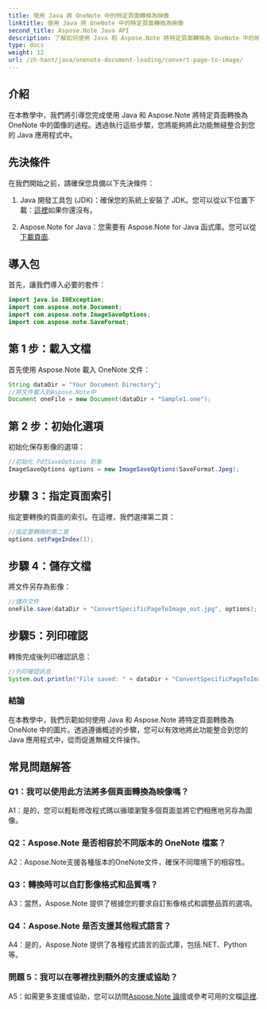 ```yaml
---
title: 使用 Java 將 OneNote 中的特定頁面轉換為映像
linktitle: 使用 Java 將 OneNote 中的特定頁面轉換為映像
second_title: Aspose.Note Java API
description: 了解如何使用 Java 和 Aspose.Note 將特定頁面轉換為 OneNote 中的映像。請按照我們的逐步指南進行無縫整合。
type: docs
weight: 12
url: /zh-hant/java/onenote-document-loading/convert-page-to-image/
---
```

## 介紹

在本教學中，我們將引導您完成使用 Java 和 Aspose.Note 將特定頁面轉換為 OneNote 中的圖像的過程。透過執行這些步驟，您將能夠將此功能無縫整合到您的 Java 應用程式中。

## 先決條件

在我們開始之前，請確保您具備以下先決條件：

1.  Java 開發工具包 (JDK)：確保您的系統上安裝了 JDK。您可以從以下位置下載：[這裡](https://www.oracle.com/java/technologies/javase-jdk11-downloads.html)如果你還沒有。

2.  Aspose.Note for Java：您需要有 Aspose.Note for Java 函式庫。您可以從[下載頁面](https://releases.aspose.com/note/java/).

## 導入包

首先，讓我們導入必要的套件：

```java
import java.io.IOException;
import com.aspose.note.Document;
import com.aspose.note.ImageSaveOptions;
import com.aspose.note.SaveFormat;
```

## 第 1 步：載入文檔

首先使用 Aspose.Note 載入 OneNote 文件：

```java
String dataDir = "Your Document Directory";
//將文件載入到Aspose.Note中
Document oneFile = new Document(dataDir + "Sample1.one");
```

## 第 2 步：初始化選項

初始化保存影像的選項：

```java
//初始化 PdfSaveOptions 對象
ImageSaveOptions options = new ImageSaveOptions(SaveFormat.Jpeg);
```

## 步驟 3：指定頁面索引

指定要轉換的頁面的索引。在這裡，我們選擇第二頁：

```java
//指定要轉換的第二頁
options.setPageIndex(1);
```

## 步驟 4：儲存文檔

將文件另存為影像：

```java
//儲存文件
oneFile.save(dataDir + "ConvertSpecificPageToImage_out.jpg", options);
```

## 步驟5：列印確認

轉換完成後列印確認訊息：

```java
//列印確認訊息
System.out.println("File saved: " + dataDir + "ConvertSpecificPageToImage_out.jpg");
```

### 結論

在本教學中，我們示範如何使用 Java 和 Aspose.Note 將特定頁面轉換為 OneNote 中的圖片。透過遵循概述的步驟，您可以有效地將此功能整合到您的 Java 應用程式中，從而促進無縫文件操作。

## 常見問題解答

### Q1：我可以使用此方法將多個頁面轉換為映像嗎？

A1：是的，您可以輕鬆修改程式碼以循環瀏覽多個頁面並將它們相應地另存為圖像。

### Q2：Aspose.Note 是否相容於不同版本的 OneNote 檔案？

A2：Aspose.Note支援各種版本的OneNote文件，確保不同環境下的相容性。

### Q3：轉換時可以自訂影像格式和品質嗎？

A3：當然，Aspose.Note 提供了根據您的要求自訂影像格式和調整品質的選項。

### Q4：Aspose.Note 是否支援其他程式語言？

A4：是的，Aspose.Note 提供了各種程式語言的函式庫，包括.NET、Python 等。

### 問題 5：我可以在哪裡找到額外的支援或協助？

 A5：如需更多支援或協助，您可以訪問[Aspose.Note 論壇](https://forum.aspose.com/c/note/28)或參考可用的文檔[這裡](https://reference.aspose.com/note/java/).